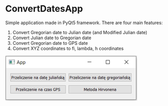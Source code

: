 # ConvertDatesApp

Simple application made in PyQt5 framework. There are four main features:
  1) Convert Gregorian date to Julian date (and Modified Julian date)
  2) Convert Julian date to Gregorian date
  3) Convert Gregorian date to GPS date 
  4) Convert XYZ coordinates to fi, lambda, h coordinates

  
![](images/app2.PNG)
